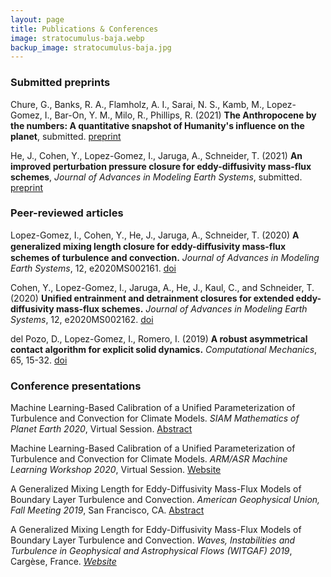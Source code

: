 ```yaml
---
layout: page
title: Publications & Conferences
image: stratocumulus-baja.webp
backup_image: stratocumulus-baja.jpg
---
```


### Submitted preprints

Chure, G., Banks, R. A., Flamholz, A. I., Sarai, N. S., Kamb, M., Lopez-Gomez, I., Bar-On, Y. M., Milo, R., Phillips, R. (2021) **The Anthropocene by the numbers: A quantitative snapshot of Humanity's influence on the planet**, submitted. [preprint](https://arxiv.org/abs/2101.09620)

He, J., Cohen, Y., Lopez-Gomez, I., Jaruga, A., Schneider, T. (2021) **An improved perturbation pressure closure for eddy-diffusivity mass-flux schemes**, *Journal of Advances in Modeling Earth Systems*, submitted. [preprint](https://doi.org/10.1002/essoar.10505084.1)

### Peer-reviewed articles

Lopez-Gomez, I., Cohen, Y., He, J., Jaruga, A., Schneider, T. (2020) **A generalized mixing length closure for eddy-diﬀusivity mass-flux schemes of turbulence and convection.** *Journal of Advances in Modeling Earth Systems*, 12, e2020MS002161. [doi](https://doi.org/10.1029/2020MS002161)

Cohen, Y., Lopez-Gomez, I., Jaruga, A., He, J., Kaul, C., and Schneider, T. (2020) **Unified entrainment and detrainment closures for extended eddy-diffusivity mass-flux schemes.** *Journal of Advances in Modeling Earth Systems*, 12, e2020MS002162. [doi](https://doi.org/10.1029/2020MS002162)

del Pozo, D., Lopez-Gomez, I., Romero, I. (2019) **A robust asymmetrical contact algorithm for explicit solid dynamics.** *Computational Mechanics*, 65, 15-32. [doi](https://doi.org/10.1007/s00466-018-1654-x)

### Conference presentations

Machine Learning-Based Calibration of a Unified Parameterization of Turbulence and Convection for Climate Models. *SIAM Mathematics of Planet Earth 2020*, Virtual Session. [Abstract](https://meetings.siam.org/sess/dsp_talk.cfm?p=103779)

Machine Learning-Based Calibration of a Unified Parameterization of Turbulence and Convection for Climate Models. *ARM/ASR Machine Learning Workshop 2020*, Virtual Session. [Website](https://www.arm.gov/news/events/post/64529)

A Generalized Mixing Length for Eddy-Diffusivity Mass-Flux Models of Boundary Layer Turbulence and Convection. *American Geophysical Union, Fall Meeting 2019*, San Francisco, CA. [Abstract](https://ui.adsabs.harvard.edu/abs/2019AGUFM.A32E..02L/abstract)

A Generalized Mixing Length for Eddy-Diffusivity Mass-Flux Models of Boundary Layer Turbulence and Convection. *Waves, Instabilities and Turbulence in Geophysical and Astrophysical Flows (WITGAF) 2019*, Carg&egrave;se, France. [*Website*](https://witgaf2019.sciencesconf.org)


